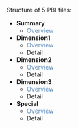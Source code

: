 Structure of 5 PBI files:
- **Summary**
	- <span style="color:#5E8BBA">Overview</span>
- **Dimension1**
	- <span style="color:#5E8BBA">Overview</span>
	- Detail
- **Dimension2**
	- <span style="color:#5E8BBA">Overview</span>
	- Detail
- **Dimension3**
	- <span style="color:#5E8BBA">Overview</span>
	- Detail
- **Special**
	- <span style="color:#5E8BBA">Overview</span>
	- Detail